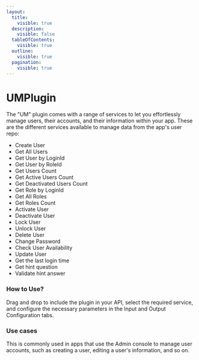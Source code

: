 ```yaml
---
layout:
  title:
    visible: true
  description:
    visible: false
  tableOfContents:
    visible: true
  outline:
    visible: true
  pagination:
    visible: true
---
```


# UMPlugin

The "UM" plugin comes with a range of services to let you effortlessly manage users, their accounts, and their information within your app. These are the different services available to manage data from the app's user repo:

* Create User
* Get All Users
* Get User by LoginId
* Get User by RoleId
* Get Users Count
* Get Active Users Count
* Get Deactivated Users Count
* Get Role by LoginId
* Get All Roles
* Get Roles Count
* Activate User
* Deactivate User
* Lock User
* Unlock User
* Delete User
* Change Password
* Check User Availability
* Update User
* Get the last login time
* Get hint question
* Validate hint answer

### How to Use?

Drag and drop to include the plugin in your API, select the required service, and configure the necessary parameters in the Input and Output Configuration tabs.

### Use cases

This is commonly used in apps that use the Admin console to manage user accounts, such as creating a user, editing a user's information, and so on.
